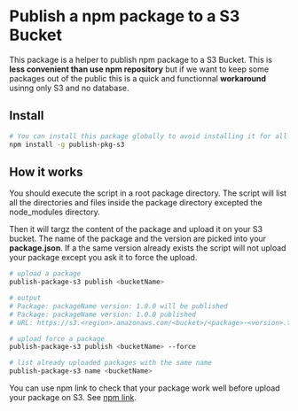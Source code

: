 # Publish a npm package to a S3 Bucket

This package is a helper to publish npm package to a S3 Bucket.
This is **less convenient than use npm repository** but if we want to keep some packages out of the public this is a quick and functionnal **workaround** usinng only S3 and no database.

## Install

```bash
# You can install this package globally to avoid installing it for all your privates packages. 
npm install -g publish-pkg-s3
```

## How it works

You should execute the script in a root package directory. The script will list all the directories and files inside the package directory excepted the node_modules directory.

Then it will targz the content of the package and upload it on your S3 bucket. The name of the package and the version are picked into your **package.json**. If a the same version already exists the script will not upload your package except you ask it to force the upload.

```bash
# upload a package
publish-package-s3 publish <bucketName>

# output
# Package: packageName version: 1.0.0 will be published
# Package: packageName version: 1.0.0 published
# URL: https://s3.<region>.amazonaws.com/<bucket>/<package>-<version>.tgz

# upload force a package
publish-package-s3 publish <bucketName> --force

# list already uploaded packages with the same name
publish-package-s3 name <bucketName>
```

You can use npm link to check that your package work well before upload your package on S3.
See [npm link](https://docs.npmjs.com/cli/link).